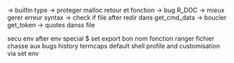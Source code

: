 -> builtin type
-> proteger malloc retour et fonction
-> bug R_DOC
-> mieux gerer erreur syntax
-> check if file after redir dans get_cmd_data
-> boucler get_token
-> quotes danss file

secu env
after env
special $
set
export
bon nom fonction
ranger fichier
chasse aux bugs
history
termcaps
default shell profile and customisation via set env
